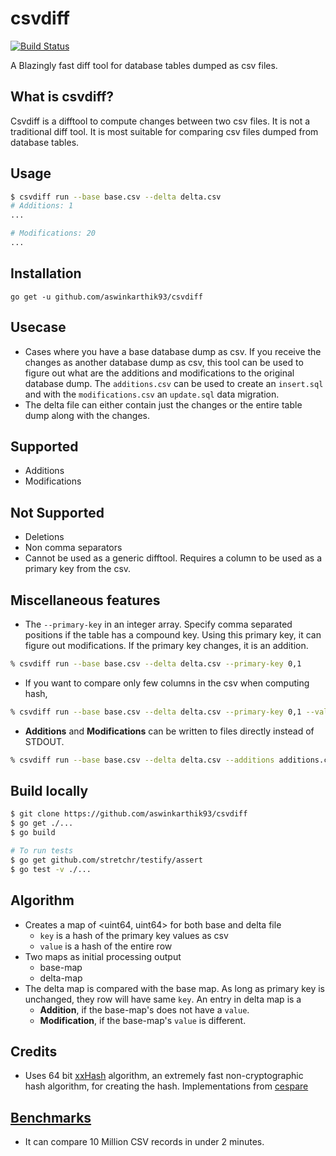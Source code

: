 # csvdiff

[![Build Status](https://travis-ci.org/aswinkarthik93/csvdiff.svg?branch=master)](https://travis-ci.org/aswinkarthik93/csvdiff)

A Blazingly fast diff tool for database tables dumped as csv files.

## What is csvdiff?

Csvdiff is a difftool to compute changes between two csv files. It is not a traditional diff tool. It is most suitable for comparing csv files dumped from database tables.

## Usage

```bash
$ csvdiff run --base base.csv --delta delta.csv
# Additions: 1
...

# Modifications: 20
...
```

## Installation

```
go get -u github.com/aswinkarthik93/csvdiff
```

## Usecase

- Cases where you have a base database dump as csv. If you receive the changes as another database dump as csv, this tool can be used to figure out what are the additions and modifications to the original database dump. The `additions.csv` can be used to create an `insert.sql` and with the `modifications.csv` an `update.sql` data migration.
- The delta file can either contain just the changes or the entire table dump along with the changes.

## Supported

- Additions
- Modifications

## Not Supported

- Deletions
- Non comma separators
- Cannot be used as a generic difftool. Requires a column to be used as a primary key from the csv.

## Miscellaneous features

- The `--primary-key` in an integer array. Specify comma separated positions if the table has a compound key. Using this primary key, it can figure out modifications. If the primary key changes, it is an addition.

```bash
% csvdiff run --base base.csv --delta delta.csv --primary-key 0,1
```

- If you want to compare only few columns in the csv when computing hash,

```bash
% csvdiff run --base base.csv --delta delta.csv --primary-key 0,1 --value-columns 2
```

- **Additions** and **Modifications** can be written to files directly instead of STDOUT.

```bash
% csvdiff run --base base.csv --delta delta.csv --additions additions.csv --modifications modifications.csv
```

## Build locally

```bash
$ git clone https://github.com/aswinkarthik93/csvdiff
$ go get ./...
$ go build

# To run tests
$ go get github.com/stretchr/testify/assert
$ go test -v ./...
```

## Algorithm

- Creates a map of <uint64, uint64> for both base and delta file
  - `key` is a hash of the primary key values as csv
  - `value` is a hash of the entire row
- Two maps as initial processing output
  - base-map
  - delta-map
- The delta map is compared with the base map. As long as primary key is unchanged, they row will have same `key`. An entry in delta map is a
  - **Addition**, if the base-map's does not have a `value`.
  - **Modification**, if the base-map's `value` is different.

## Credits

- Uses 64 bit [xxHash](https://cyan4973.github.io/xxHash/) algorithm, an extremely fast non-cryptographic hash algorithm, for creating the hash. Implementations from [cespare](https://github.com/cespare/xxhash)

## [Benchmarks](/benchmark)

- It can compare 10 Million CSV records in under 2 minutes.